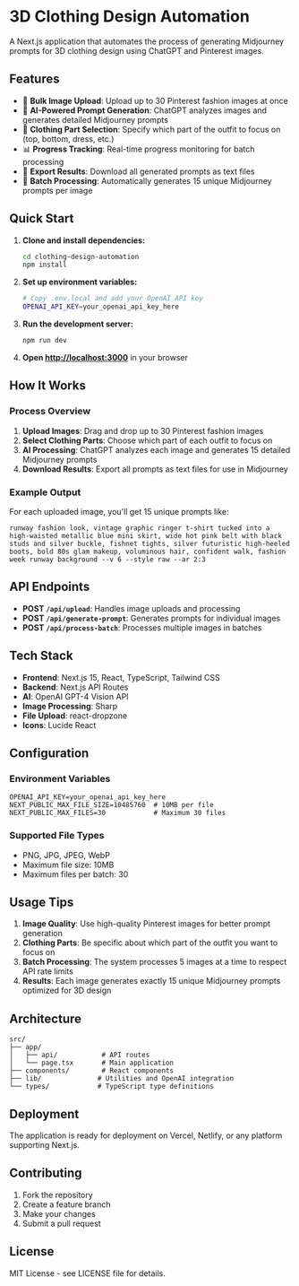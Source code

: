 # 3D Clothing Design Automation

A Next.js application that automates the process of generating Midjourney prompts for 3D clothing design using ChatGPT and Pinterest images.

## Features

- 📸 **Bulk Image Upload**: Upload up to 30 Pinterest fashion images at once
- 🤖 **AI-Powered Prompt Generation**: ChatGPT analyzes images and generates detailed Midjourney prompts
- 🎯 **Clothing Part Selection**: Specify which part of the outfit to focus on (top, bottom, dress, etc.)
- 📊 **Progress Tracking**: Real-time progress monitoring for batch processing
- 💾 **Export Results**: Download all generated prompts as text files
- 🔄 **Batch Processing**: Automatically generates 15 unique Midjourney prompts per image

## Quick Start

1. **Clone and install dependencies:**
   ```bash
   cd clothing-design-automation
   npm install
   ```

2. **Set up environment variables:**
   ```bash
   # Copy .env.local and add your OpenAI API key
   OPENAI_API_KEY=your_openai_api_key_here
   ```

3. **Run the development server:**
   ```bash
   npm run dev
   ```

4. **Open [http://localhost:3000](http://localhost:3000)** in your browser

## How It Works

### Process Overview

1. **Upload Images**: Drag and drop up to 30 Pinterest fashion images
2. **Select Clothing Parts**: Choose which part of each outfit to focus on
3. **AI Processing**: ChatGPT analyzes each image and generates 15 detailed Midjourney prompts
4. **Download Results**: Export all prompts as text files for use in Midjourney

### Example Output

For each uploaded image, you'll get 15 unique prompts like:

```
runway fashion look, vintage graphic ringer t-shirt tucked into a high-waisted metallic blue mini skirt, wide hot pink belt with black studs and silver buckle, fishnet tights, silver futuristic high-heeled boots, bold 80s glam makeup, voluminous hair, confident walk, fashion week runway background --v 6 --style raw --ar 2:3
```

## API Endpoints

- **POST `/api/upload`**: Handles image uploads and processing
- **POST `/api/generate-prompt`**: Generates prompts for individual images
- **POST `/api/process-batch`**: Processes multiple images in batches

## Tech Stack

- **Frontend**: Next.js 15, React, TypeScript, Tailwind CSS
- **Backend**: Next.js API Routes
- **AI**: OpenAI GPT-4 Vision API
- **Image Processing**: Sharp
- **File Upload**: react-dropzone
- **Icons**: Lucide React

## Configuration

### Environment Variables

```env
OPENAI_API_KEY=your_openai_api_key_here
NEXT_PUBLIC_MAX_FILE_SIZE=10485760  # 10MB per file
NEXT_PUBLIC_MAX_FILES=30            # Maximum 30 files
```

### Supported File Types

- PNG, JPG, JPEG, WebP
- Maximum file size: 10MB
- Maximum files per batch: 30

## Usage Tips

1. **Image Quality**: Use high-quality Pinterest images for better prompt generation
2. **Clothing Parts**: Be specific about which part of the outfit you want to focus on
3. **Batch Processing**: The system processes 5 images at a time to respect API rate limits
4. **Results**: Each image generates exactly 15 unique Midjourney prompts optimized for 3D design

## Architecture

```
src/
├── app/
│   ├── api/           # API routes
│   └── page.tsx       # Main application
├── components/        # React components
├── lib/              # Utilities and OpenAI integration
└── types/            # TypeScript type definitions
```

## Deployment

The application is ready for deployment on Vercel, Netlify, or any platform supporting Next.js.

## Contributing

1. Fork the repository
2. Create a feature branch
3. Make your changes
4. Submit a pull request

## License

MIT License - see LICENSE file for details.
